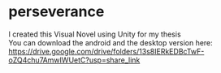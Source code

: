 # perseverance
I created this Visual Novel using Unity for my thesis <br />
You can download the android and the desktop version here: https://drive.google.com/drive/folders/13s8IERkEDBcTwF-oZQ4chu7AmwIWUetC?usp=share_link
